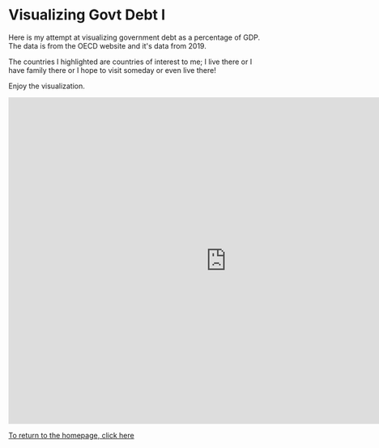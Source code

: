 # Visualizing Govt Debt I

Here is my attempt at visualizing government debt as a percentage of GDP. The data is from the OECD website and it's data from 2019.

The countries I highlighted are countries of interest to me; I live there or I have family there or I hope to visit someday or even live there!

Enjoy the visualization.

<iframe src="https://data.oecd.org/chart/6gJk" width="860" height="645" style="border: 0" mozallowfullscreen="true" webkitallowfullscreen="true" allowfullscreen="true"><a href="https://data.oecd.org/chart/6gJk" target="_blank">OECD Chart: General government debt, Total, % of GDP, Annual, 2019</a></iframe>




[To return to the homepage, click here](https://ekenedili.github.io/dataviz-practice/)
